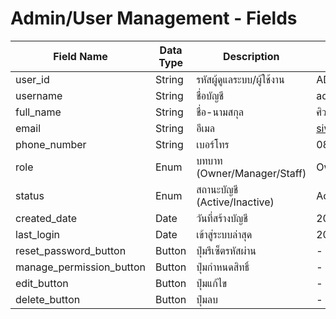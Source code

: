 # Admin/User Management - Fields

| Field Name         | Data Type | Description                         | Example Value        |
|--------------------|-----------|-------------------------------------|----------------------|
| user_id            | String    | รหัสผู้ดูแลระบบ/ผู้ใช้งาน          | ADM-001              |
| username           | String    | ชื่อบัญชี                           | admin                |
| full_name          | String    | ชื่อ-นามสกุล                        | ศิวดล สดใส           |
| email              | String    | อีเมล                                | siwadon@email.com    |
| phone_number       | String    | เบอร์โทร                            | 0812345678           |
| role               | Enum      | บทบาท (Owner/Manager/Staff)         | Owner                |
| status             | Enum      | สถานะบัญชี (Active/Inactive)        | Active               |
| created_date       | Date      | วันที่สร้างบัญชี                    | 2024-01-01           |
| last_login         | Date      | เข้าสู่ระบบล่าสุด                   | 2024-02-01           |
| reset_password_button | Button | ปุ่มรีเซ็ตรหัสผ่าน                  | -                    |
| manage_permission_button | Button | ปุ่มกำหนดสิทธิ์                  | -                    |
| edit_button        | Button    | ปุ่มแก้ไข                            | -                    |
| delete_button      | Button    | ปุ่มลบ                               | -                    |